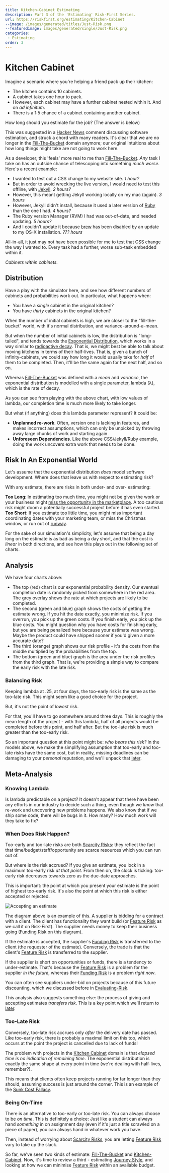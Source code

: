 ```yaml
---
title: Kitchen-Cabinet Estimating
description: Part 3 of the 'Estimating' Risk-First Series.
url: https://riskfirst.org/estimating/Kitchen-Cabinet
--image: /images/generated/titles/Just-Risk.png
--featuredimage: images/generated/single/Just-Risk.png
categories:
 - Estimating
order: 3
---
```


# Kitchen Cabinet

Imagine a scenario where you're helping a friend pack up their kitchen:

 - The kitchen contains 10 cabinets.
 - A cabinet takes one hour to pack.
 - However, each cabinet may have a further cabinet nested within it.  And on _ad infinitum_.
 - There is a 1:5 chance of a cabinet containing another cabinet.
 
How long should you estimate for the job?   (The answer is below)

This was suggested in a [Hacker News]() comment discussing software estimation, and struck a chord with many readers.  It's clear that we are no longer in the [Fill-The-Bucket](Fill-The-Bucket.md) domain anymore; our original intuitions about how long things might take are not going to work here.

As a developer, this 'feels' more real to me than [Fill-The-Bucket](Fill-The-Bucket.md).  _Any_ task I take on has an outside chance of telescoping into something _much worse_.  Here's a recent example:  

 - I wanted to test out a CSS change to my website site. _1 hour?_
 - But in order to avoid wrecking the live version, I would need to test this offline, with [Jekyll](https://jekyllrb.com). _2 hours?_
 - However, this meant getting Jekyll working locally on my mac (again). _3 hours_
 - However, Jekyll didn't install, because it used a later version of [Ruby](https://www.ruby-lang.org/en/) than the one I had.  _4 hours?_
 - The Ruby version Manager (RVM) I had was out-of-date, and needed updating. _5 hours?_
 - And I couldn’t update it because [brew](https://brew.sh) has been disabled by an update to my OS-X installation.  _??? hours_

All-in-all, it just may not have been possible for me to test that CSS change the way I wanted to.  Every task had a further, worse sub-task embedded within it.

_Cabinets within cabinets._

<div id="simulation" />

<script type="text/javascript">

function runSim(model, its) {
	var out=[];
	
	for(var i = 0; i <its; i++) {
		var size = model.cabinets.value;
		var day = 0;
		while ((day < model.time.value) && (size > 0)) {
			var r = Math.random();
			if (r<model.chance.value) {
				size += 1;
			}	
			
			size --;
			day ++;
		}
		
		out[day] = out[day] ? out[day]+1 : 1;
	}
	
	return out;
}

doChart('simulation', 
 {
   'cabinets' : { min: 1, max: 30, value: 10, name: 'Initial Cabinets', step: 1 },
   'chance' : { min: 0, max: 1, value: .2, name: 'Chance Of Nesting', step: .01 },
   'time' : { min: 30, max:200, value: 30, name: 'Duration', step: 1}
 },
 [ model => { return {
    type: 'bar',
    data: {
        labels: [...range(0, model.time.value, 1), model.time.value+"+"],
        datasets: [{
            label: 'Simulations taking',
            data: runSim(model, 1000),
            backgroundColor: [ 'rgba(255, 99, 132, 0.2)' ],
      		borderColor: [ 'rgba(255, 99, 132, 1)' ],
            borderWidth: 1
        }]
    },
    options: {
        maintainAspectRatio: false,
        scales: {
            yAxes: [{
                ticks: {
                    beginAtZero: true
                }
            }]
        }
    }
}}
]);

</script>

## Distribution

Have a play with the simulator here, and see how different numbers of cabinets and probabilities work out.  In particular, what happens when:

 - You have a _single_ cabinet in the original kitchen?
 - You have _thirty_ cabinets in the original kitchen?
 
When the number of initial cabinets is high, we are closer to the "fill-the-bucket" world, with it's normal distribution, and variance-around-a-mean. 
 
But when the number of initial cabinets is low, the distribution is "long-tailed", and tends towards the [Exponential Distribution](https://en.wikipedia.org/wiki/Exponential_distribution), which works in a way similar to [radioactive decay](https://en.wikipedia.org/wiki/Radioactive_decay).  That is, we might best be able to talk about moving kitchens in terms of their half-lives.  That is, given a bunch of infinity-cabinets, we could say how long it would usually take for _half_ of them to be completed.  Then, it'll be the same again for the next half, and so on.

Whereas [Fill-The-Bucket](Fill-The-Bucket.md) was defined with a _mean_ and _variance_, the exponential distribution is modelled with a single parameter, lambda (λ), which is the rate of decay.   

<div id="lambda" />

<script type="text/javascript">

doChart('lambda', 
 {
   'lambda' : { min: 0, max: 1, value: .5, name: 'Lambda', step: 0.01 },
 },
 [
 model => { return {
    type: 'line',
    data: {
      labels: range(0, 20, 1),
      datasets: [{
      	label: 'Probability Density',
      	backgroundColor: [ 'rgba(255, 99, 132, 0.2)' ],
      	borderColor: [ 'rgba(255, 99, 132, 1)' ],
      	data: range(0, 20, 1).map(i => model.lambda.value * Math.exp(-i * model.lambda.value))
      },
      {
      	label: 'Proportion of Projects Completed',
      	data: range(0, 20, 1).map(i => 1 - Math.exp(-model.lambda.value * i))
      },
      ]
    },
     options: {
        scales: {
            yAxes: [{
                ticks: {
                    beginAtZero: true
                }
            }]
        }
    }
  }
 }
 
]);

</script>

As you can see from playing with the above chart, with low values of lambda, our completion time is much more likely to take longer.

But what (if anything) does this lambda parameter represent?  It could be:

 - **Unplanned re-work**.  Often, version one is lacking in features, and makes incorrect assumptions, which can only be unpicked by throwing away large chunks of work and starting again.   
 - **Unforeseen Dependencies**. Like the above CSS/Jekyll/Ruby example, doing the work uncovers extra work that needs to be done.

## Risk In An Exponential World

Let's assume that the exponential distribution _does_ model software development.  Where does that leave us with respect to estimating risk?  

With any estimate, there are risks in both under- and over- estimating: 

 **Too Long**: In estimating too much time,  you might not be given the work or your business might [miss the opportunity in the marketplace](/Scarcity-Risk.md#opportunity-risk).  A too cautious risk might doom a potentially successful project before it has even started.
 **Too Short**: If you estimate too little time, you might miss important coordinating dates with your marketing team, or miss the Christmas window, or run out of [runway]().  

For the sake of our simulation's simplicity, let's assume that being a day long on the estimate is as bad as being a day short, and that the cost is _linear_ in both directions, and see how this plays out in the following set of charts.
 
<div id="lambda2" />

<script type="text/javascript">

const days = 20;


doChart('lambda2', 
 {
   'lambda' : { min: .01, max: 1, value: .25, name: 'Lambda', step: 0.01 },
   'estimate' : { min: 0, max: 20, value: 6, name: 'Estimate', step: .5 },
 },
 [
 model => { 
  var lambda = 	 range(0, days, 1).map(i => model.lambda.value * Math.exp(-i * model.lambda.value))
	 
  return {
    type: 'line',
    data: {
      labels: range(0, days, 1),
      datasets: [{
      	label: 'Probability Density',
      	backgroundColor: [ 'rgba(255, 99, 132, 0.2)' ],
      	borderColor: [ 'rgba(255, 99, 132, 1)' ],
      	data: lambda
      },
      {
      	label: 'Proportion of Projects Completed',
      	data: range(0, days, 1).map(i => 1 - Math.exp(-model.lambda.value * i))
      },
      ]
    },
    options: {
        scales: {
            yAxes: [{
                ticks: {
                    beginAtZero: true
                }
            }]
        }
    }
  }},
  model => { 
	  var early = range(0, days, 1).map(i => Math.max(0, model.estimate.value - i));
	  var late = range(0, days, 1).map(i => Math.max(0, i- model.estimate.value))
	  
	  return {
	    type: 'line',
	    data: {
	      labels: range(0, days, 1),
	      datasets: [{
	      	label: 'Too-Early Risks',
	      	backgroundColor: [ 'rgba(132, 99, 255, 0.2)' ],
	      	borderColor: [ 'rgba(132, 99, 255, 1)' ],
	      	data: early
	      },
	      {
		      	label: 'Too-Late Risks',
		      	backgroundColor: [ 'rgba(132, 200, 99, 0.2)' ],
		      	borderColor: [ 'rgba(132, 200, 99, 1)' ],
		      	data: late
		      }
	      ]
	    },
	    options: {
	        scales: {
	            yAxes: [{
	                ticks: {
	                    beginAtZero: true
	                }
	            }]
	        }
	    }
	  }
  },
  model => { 
	  var lambda = 	 range(0, days, 1).map(i => model.lambda.value * Math.exp(-i * model.lambda.value))
	  var early = range(0, days, 1).map(i => Math.max(0, model.estimate.value - i));
	  var late = range(0, days, 1).map(i => Math.max(0, i- model.estimate.value))
	  var rar = lambda.map((v, i) => v * (early[i] + late[i]));
	  
	  return {
	    type: 'line',
	    data: {
	      labels: range(0, days, 1),
	      datasets: [{
	      	label: 'Risk',
	      	backgroundColor: [ 'rgba(255, 132, 99, 0.2)' ],
	      	borderColor: [ 'rgba(255, 132, 99, 1)' ],
	      	data: rar
	      }
	      ]
	    },
	    options: {
	        scales: {
	            yAxes: [{
	                ticks: {
	                    beginAtZero: true
	                }
	            }]
	        }
	    }
	  }
	},
	model => {
		var k = model.estimate.value;
		var l = model.lambda.value;
		
		var early = l * (   (Math.exp(-k*l) / (l*l))   + ((k*l - 1) / (l*l)) )
		var late = (Math.exp(-k*l) / l);
		
		return {
			type: 'bar',
		    data: {
		        labels: ['Too Early', 'Too Late'],
		        datasets: [{
		            label: 'Risk',
		            data: [early, late],
		            borderWidth: 1,
		            backgroundColor: [ 'rgba(132, 99, 255, 0.2)', 'rgba(132, 200, 99, 0.2)' ],
			      	borderColor: [ 'rgba(132, 99, 255, 1)', 'rgba(132, 200, 99, 1)' ],
		        }]
		    },
		    options: {
	        scales: {
	            yAxes: [{
	                ticks: {
	                    beginAtZero: true
	                }
	            }]
	        }
	    }
		}
	}]);

</script>

## Analysis

We have four charts above:

 - The top (red) chart is our exponential probability density.  Our eventual completion date is randomly picked from somewhere in the red area.  The grey overlay shows the rate at which projects are likely to be completed.  
 - The second (green and blue) graph shows the costs of getting the estimate wrong.  If you hit the date exactly, you minimize risk.  If you overrun, you pick up the green costs.  If you finish early, you pick up the blue costs.  You might question why you have costs for finishing early, but you are being penalized here because your estimate was wrong.  Maybe the product could have shipped sooner if you'd given a more accurate date?
 - The third (orange) graph shows our risk profile - it's the costs from the middle multiplied by the probabilities from the top.
 - The bottom (green and blue) graph is the area under the risk profiles from the third graph.  That is, we're providing a simple way to compare the early risk with the late risk.
 
### Balancing Risk

Keeping lambda at .25, at four days, the too-early risk is the same as the too-late risk.  This might seem like a good choice for the project.   

But, it's not the point of _lowest_ risk.  

For that, you'll have to go somewhere around three days.  This is roughly the mean length of the project - with this lambda, half of all projects would be completed before this point, and half after. But the too-late risk is much greater than the too-early risk.  

So an important question at this point might be: _who bears this risk?_    In the models above, we make the simplifying assumption that too-early and too-late risks have the same cost, but in reality, missing deadlines can be damaging to your _personal_ reputation, and we'll unpack that [later](Control.md).

## Meta-Analysis

### Knowing Lambda

Is lambda predictable on a project?  It doesn't appear that there have been any efforts in our industry to decide such a thing, even though we _know_ that re-work and uncovering new problems happens.  We also know that if we ship some code, there will be bugs in it.  How many?  How much work will they take to fix?

### When Does Risk Happen?

Too-early and too-late risks are both [Scarcity Risks](/Scarcity-Risk.md): they reflect the fact that time/budget/staff/opportunity are scarce resources which you can run out of.  

But where is the risk accrued?   If you give an estimate, you lock in a maximum too-early risk _at that point_.  From then on, the clock is ticking:  too-early risk decreases towards zero as the due-date approaches.

This is important:  the point at which you present your estimate is the point of highest too-early risk.  It's also the point at which this risk is either accepted or rejected.  

![Accepting an estimate](/images/generated/estimating/accept_estimate.png)

The diagram above is an example of this.   A supplier is bidding for a contract with a client.  The client has functionality they want build (or [Feature Risk](/Feature-Risk.md) as we call it on Risk-First).  The supplier needs money to keep their business going ([Funding Risk](/Scarcity-Risk.md/funding-risk) on this diagram).  

If the estimate is accepted, the supplier's [Funding Risk](/Scarcity-Risk.md/funding-risk) is transferred to the client (the requester of the estimate).  Conversely, the trade is that the client's [Feature Risk](/Feature-Risk.md) is transferred to the supplier.

If the supplier is short on opportunities or funds, there is a tendency to under-estimate.  That's because the [Feature Risk](/Feature-Risk.md) is a problem for the supplier _in the future_, whereas their [Funding Risk](/Scarcity-Risk.md/funding-risk) is a problem _right now_.  

You can often see suppliers under-bid on projects because of this future discounting, which we discussed before in [Evaluating-Risk](/Evaluating-Risk.md/discounting).  

This analysis also suggests something else:   the process of giving and accepting estimates _transfers risk_.  This is a key point which we'll return to [later](Control.md). 

### Too-Late Risk

Conversely, too-late risk accrues only _after_ the delivery date has passed.  Like too-early risk, there is probably a maximal limit on this too, which occurs at the point the project is cancelled due to lack of funds!

The problem with projects in the [Kitchen Cabinet](Kitchen-Cabinet.md) domain is that _elapsed time is no indication of remaining time_.  The exponential distribution is exactly the same shape at every point in time (we're dealing with half-lives, remember?).

This means that clients often keep projects running for far longer than they should, assuming success is just around the corner.  This is an example of the [Sunk Cost Fallacy](https://en.wikipedia.org/wiki/Sunk_cost).

### Being On-Time

There is an alternative to too-early or too-late risk.  You can always choose to be _on time_.  This is definitely a choice: Just like a student can always hand _something_ in on assignment day (even if it's just a title scrawled on a piece of paper), you can always hand in whatever work you have.  

Then, instead of worrying about [Scarcity Risks](/Scarcity-Risk.md), you are letting [Feature Risk](/Feature-Risk.md) vary to take up the slack.

So far, we've seen two kinds of estimate:  [Fill-The-Bucket](Fill-The-Bucket.md) and [Kitchen-Cabinet](Kitchen-Cabinet.md).  Now, it's time to review a third - estimating [Journey Style](Journeys.md), and looking at how we can minimise [Feature Risk](/Feature-Risk.md) within an available budget.


 